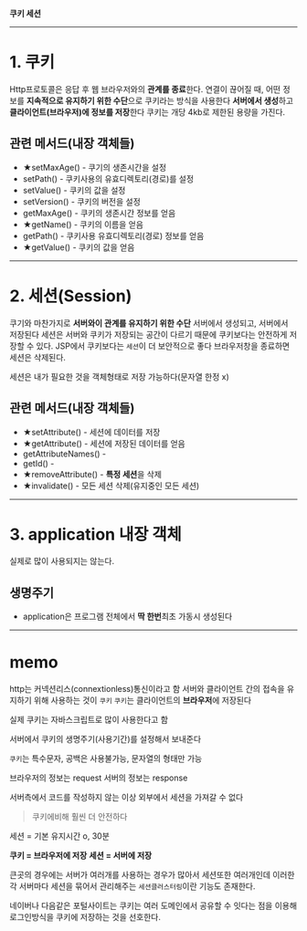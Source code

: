 **쿠키 세션**

---

# 1. 쿠키

Http프로토콜은 응답 후 웹 브라우저와의 **관계를 종료**한다.
연결이 끊어질 때, 어떤 정보를 **지속적으로 유지하기 위한 수단**으로 쿠키라는 방식을 사용한다
**서버에서 생성**하고 **클라이언트(브라우저)에 정보를 저장**한다
쿠키는 개당 4kb로 제한된 용량을 가진다.

## 관련 메서드(내장 객체들)

- ★setMaxAge() - 쿠기의 생존시간을 설정
- setPath() - 쿠키사용의 유효디렉토리(경로)를 설정
- setValue() - 쿠키의 값을 설정
- setVersion() - 쿠키의 버전을 설정
- getMaxAge() - 쿠키의 생존시간 정보를 얻음
- ★getName() - 쿠키의 이름을 얻음
- getPath() - 쿠키사용 유효디렉토리(경로) 정보를 얻음
- ★getValue() - 쿠키의 값을 얻음

---

# 2. 세션(Session)

쿠기와 마찬가지로 **서버와이 관계를 유지하기 위한 수단**
서버에서 생성되고, 서버에서 저장된다
세션은 서버와 쿠키가 저장되는 공간이 다르기 때문에 쿠키보다는 안전하게 저장할 수 있다.
JSP에서 쿠키보다는 `세션`이 더 보안적으로 좋다
브라우저창을 종료하면 세션은 삭제된다.

세션은 내가 필요한 것을 객체형태로 저장 가능하다(문자열 한정 x)

## 관련 메서드(내장 객체들)

- ★setAttribute() - 세션에 데이터를 저장
- ★getAttribute() - 세션에 저장된 데이터를 얻음
- getAttributeNames() -
- getId() -
- ★removeAttribute() - **특정 세션**을 삭제
- ★invalidate() - 모든 세션 삭제(유지중인 모든 세션)

---

# 3. application 내장 객체

실제로 많이 사용되지는 않는다.

## 생명주기

- application은 프로그램 전체에서 **딱 한번**최초 가동시 생성된다

---

# memo

http는 커넥션리스(connextionless)통신이라고 함
서버와 클라이언트 간의 접속을 유지하기 위해 사용하는 것이 `쿠키`
`쿠키`는 클라이언트의 **브라우저**에 저장된다

실제 쿠키는 자바스크립트로 많이 사용한다고 함

서버에서 쿠키의 생명주기(사용기간)를 설정해서 보내준다

`쿠키`는 특수문자, 공백은 사용불가능, 문자열의 형태만 가능

브라우저의 정보는 request
서버의 정보는 response

서버측에서 코드를 작성하지 않는 이상 외부에서 세션을 가져갈 수 없다

> 쿠키에비해 훨씬 더 안전하다

세션 = 기본 유지시간 o, 30분

**쿠키 = 브라우저에 저장**
**세션 = 서버에 저장**

큰곳의 경우에는 서버가 여러개를 사용하는 경우가 많아서 세션또한 여러개인데
이러한 각 서버마다 세션을 묶어서 관리해주는 `세션클러스터링`이란 기능도 존재한다.

네이버나 다음같은 포털사이트는 쿠키는 여러 도메인에서 공유할 수 잇다는 점을 이용해 로그인방식을 쿠키에 저장하는 것을 선호한다.
